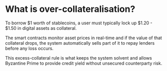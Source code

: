 # What is over-collateralisation?

To borrow $1 worth of stablecoins, a user must typically lock up $1.20 - $1.50 in digital assets as collateral.

The smart contracts monitor asset prices in real-time and if the value of that collateral drops, the system automatically sells part of it to repay lenders before any loss occurs.

This excess-collateral rule is what keeps the system solvent and allows Byzantine Prime to provide credit yield without unsecured counterparty risk.

